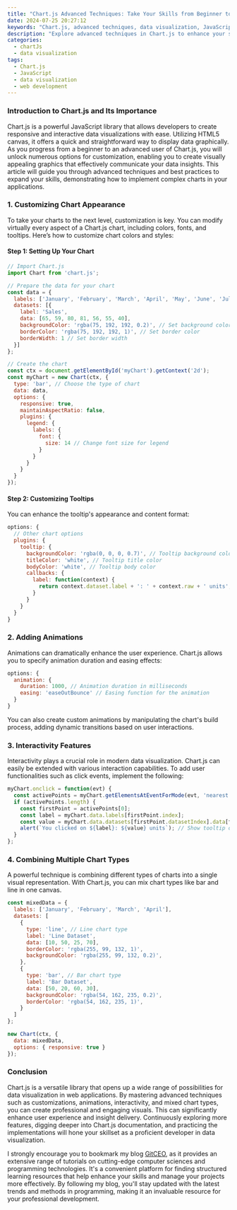 ```yaml
---
title: "Chart.js Advanced Techniques: Take Your Skills from Beginner to Pro"
date: 2024-07-25 20:27:12
keywords: "Chart.js, advanced techniques, data visualization, JavaScript charts, chart libraries, programming tutorials"
description: "Explore advanced techniques in Chart.js to enhance your skills from beginner to professional. This comprehensive guide covers various customization options, animations, and interactivity features. Discover how to create stunning visualizations with advanced data manipulation and integration methods, ultimately improving your programming capabilities in data visualization with Chart.js as a framework. This article is packed with detailed instructions, code samples, and explanations that allow you to implement complex charts that stand out. Perfect for developers looking to deepen their understanding and use of Chart.js effectively and efficiently in modern web development."
categories:
  - chartJs
  - data visualization
tags:
  - Chart.js
  - JavaScript
  - data visualization
  - web development
---
```


### Introduction to Chart.js and Its Importance

Chart.js is a powerful JavaScript library that allows developers to create responsive and interactive data visualizations with ease. Utilizing HTML5 canvas, it offers a quick and straightforward way to display data graphically. As you progress from a beginner to an advanced user of Chart.js, you will unlock numerous options for customization, enabling you to create visually appealing graphics that effectively communicate your data insights. This article will guide you through advanced techniques and best practices to expand your skills, demonstrating how to implement complex charts in your applications.

<!-- more -->

### 1. Customizing Chart Appearance

To take your charts to the next level, customization is key. You can modify virtually every aspect of a Chart.js chart, including colors, fonts, and tooltips. Here’s how to customize chart colors and styles:

#### Step 1: Setting Up Your Chart

```javascript
// Import Chart.js
import Chart from 'chart.js';

// Prepare the data for your chart
const data = {
  labels: ['January', 'February', 'March', 'April', 'May', 'June', 'July'],
  datasets: [{
    label: 'Sales',
    data: [65, 59, 80, 81, 56, 55, 40],
    backgroundColor: 'rgba(75, 192, 192, 0.2)', // Set background color
    borderColor: 'rgba(75, 192, 192, 1)', // Set border color
    borderWidth: 1 // Set border width
  }]
};

// Create the chart
const ctx = document.getElementById('myChart').getContext('2d');
const myChart = new Chart(ctx, {
  type: 'bar', // Choose the type of chart
  data: data,
  options: {
    responsive: true,
    maintainAspectRatio: false,
    plugins: {
      legend: {
        labels: {
          font: {
            size: 14 // Change font size for legend
          }
        }
      }
    }
  }
});
```

#### Step 2: Customizing Tooltips

You can enhance the tooltip's appearance and content format:

```javascript
options: {
  // Other chart options
  plugins: {
    tooltip: {
      backgroundColor: 'rgba(0, 0, 0, 0.7)', // Tooltip background color
      titleColor: 'white', // Tooltip title color
      bodyColor: 'white', // Tooltip body color
      callbacks: {
        label: function(context) {
          return context.dataset.label + ': ' + context.raw + ' units'; // Custom label
        }
      }
    }
  }
}
```

### 2. Adding Animations

Animations can dramatically enhance the user experience. Chart.js allows you to specify animation duration and easing effects:

```javascript
options: {
  animation: {
    duration: 1000, // Animation duration in milliseconds
    easing: 'easeOutBounce' // Easing function for the animation
  }
}
```

You can also create custom animations by manipulating the chart's build process, adding dynamic transitions based on user interactions.

### 3. Interactivity Features

Interactivity plays a crucial role in modern data visualization. Chart.js can easily be extended with various interaction capabilities. To add user functionalities such as click events, implement the following:

```javascript
myChart.onclick = function(evt) {
  const activePoints = myChart.getElementsAtEventForMode(evt, 'nearest', { intersect: true }, false);
  if (activePoints.length) {
    const firstPoint = activePoints[0];
    const label = myChart.data.labels[firstPoint.index];
    const value = myChart.data.datasets[firstPoint.datasetIndex].data[firstPoint.index];
    alert(`You clicked on ${label}: ${value} units`); // Show tooltip on click
  }
};
```

### 4. Combining Multiple Chart Types

A powerful technique is combining different types of charts into a single visual representation. With Chart.js, you can mix chart types like bar and line in one canvas.

```javascript
const mixedData = {
  labels: ['January', 'February', 'March', 'April'],
  datasets: [
    {
      type: 'line', // Line chart type
      label: 'Line Dataset',
      data: [10, 50, 25, 70],
      borderColor: 'rgba(255, 99, 132, 1)',
      backgroundColor: 'rgba(255, 99, 132, 0.2)',
    },
    {
      type: 'bar', // Bar chart type
      label: 'Bar Dataset',
      data: [50, 20, 60, 30],
      backgroundColor: 'rgba(54, 162, 235, 0.2)',
      borderColor: 'rgba(54, 162, 235, 1)',
    }
  ]
};

new Chart(ctx, {
  data: mixedData,
  options: { responsive: true }
});
```

### Conclusion

Chart.js is a versatile library that opens up a wide range of possibilities for data visualization in web applications. By mastering advanced techniques such as customizations, animations, interactivity, and mixed chart types, you can create professional and engaging visuals. This can significantly enhance user experience and insight delivery. Continuously exploring more features, digging deeper into Chart.js documentation, and practicing the implementations will hone your skillset as a proficient developer in data visualization.

I strongly encourage you to bookmark my blog [GitCEO](https://gitceo.com), as it provides an extensive range of tutorials on cutting-edge computer sciences and programming technologies. It's a convenient platform for finding structured learning resources that help enhance your skills and manage your projects more effectively. By following my blog, you'll stay updated with the latest trends and methods in programming, making it an invaluable resource for your professional development.